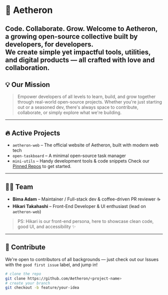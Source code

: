 # 🚀 Aetheron
**Code. Collaborate. Grow.**
Welcome to **Aetheron**, a growing open-source collective built by developers, for developers.  
We create simple yet impactful tools, utilities, and digital products — all crafted with love and collaboration.
---
## 💡 Our Mission
> Empower developers of all levels to learn, build, and grow together through real-world open-source projects.
Whether you're just starting out or a seasoned dev, there's always space to contribute, collaborate, or simply explore what we're building.
---
## 🔥 Active Projects
- `aetheron-web` – The official website of Aetheron, built with modern web tech  
- `open-taskboard` – A minimal open-source task manager  
- `mini-utils` – Handy development tools & code snippets
Check our [Pinned Repos](https://github.com/aether-sx) to get started.
---
## 👩‍💻 Team
- **Bima Adam** – Maintainer / Full-stack dev & coffee-driven PR reviewer ☕  
- **Hikari Takahashi** – Front-End Developer & UI enthusiast (lead on `aetheron-web`)
> PS: Hikari is our front-end persona, here to showcase clean code, good UI, and accessibility ✨
---
## 🤝 Contribute
We're open to contributors of all backgrounds — just check out our Issues with the `good first issue` label, and jump in!
```bash
# clone the repo
git clone https://github.com/Aetheron/<project-name>
# create your branch
git checkout -b feature/your-idea
```
